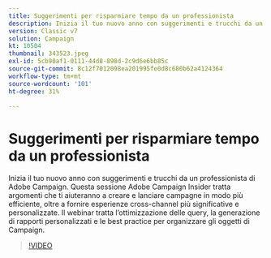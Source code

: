 ```yaml
---
title: Suggerimenti per risparmiare tempo da un professionista
description: Inizia il tuo nuovo anno con suggerimenti e trucchi da un professionista di Adobe Campaign. Questa sessione per Adobe Campaign Insider tratta argomenti che possono aiutarti a diventare più efficiente... (Le descrizioni devono essere comprese tra 60 e 160 caratteri)
version: Classic v7
solution: Campaign
kt: 10504
thumbnail: 343523.jpeg
exl-id: 5cb90af1-0111-44d8-898d-2c9d6e6bb85c
source-git-commit: 8c12f7012098ea201995fe0d8c680b62a4124364
workflow-type: tm+mt
source-wordcount: '101'
ht-degree: 31%

---
```


# Suggerimenti per risparmiare tempo da un professionista

Inizia il tuo nuovo anno con suggerimenti e trucchi da un professionista di Adobe Campaign. Questa sessione Adobe Campaign Insider tratta argomenti che ti aiuteranno a creare e lanciare campagne in modo più efficiente, oltre a fornire esperienze cross-channel più significative e personalizzate. Il webinar tratta l’ottimizzazione delle query, la generazione di rapporti personalizzati e le best practice per organizzare gli oggetti di Campaign.

>[!VIDEO](https://video.tv.adobe.com/v/343523/?quality=12&learn=on)
